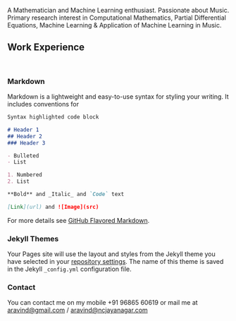A Mathematician and Machine Learning enthusiast. Passionate about Music. Primary research interest in Computational Mathematics, Partial Differential Equations, Machine Learning & Application of Machine Learning in Music.

## Work Experience
```


```

### Markdown

Markdown is a lightweight and easy-to-use syntax for styling your writing. It includes conventions for

```markdown
Syntax highlighted code block

# Header 1
## Header 2
### Header 3

- Bulleted
- List

1. Numbered
2. List

**Bold** and _Italic_ and `Code` text

[Link](url) and ![Image](src)
```

For more details see [GitHub Flavored Markdown](https://guides.github.com/features/mastering-markdown/).

### Jekyll Themes

Your Pages site will use the layout and styles from the Jekyll theme you have selected in your [repository settings](https://github.com/AravindNagaraju/AravindNagaraju/settings/pages). The name of this theme is saved in the Jekyll `_config.yml` configuration file.

### Contact

You can contact me on my mobile +91 96865 60619 or mail me at aravind@gmail.com / aravind@ncjayanagar.com
